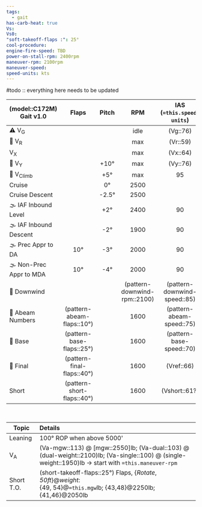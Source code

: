 ```yaml
---
tags:
  - gait
has-carb-heat: true
Vs: 
Vs0: 
"soft-takeoff-flaps :": 25°
cool-procedure: 
engine-fire-speed: TBD
power-on-stall-rpm: 2400rpm
maneuver-rpm: 2100rpm
maneuver-speed: 
speed-units: kts
---
```


#todo :: everything here needs to be updated

| **(model::C172M)  Gait** v1.0 |         **Flaps**          | **Pitch** |           **RPM**            | **IAS (`=this.speed-units`)** | **VSI (fpm)** |
| ----------------------------------- |:--------------------------:|:---------:|:----------------------------:|:-----------------------------:|:-------------:|
| ⚠️ V<sub>G</sub>                    |                            |           |             idle             |           (Vg::76)            |               |
| 🛫 V<sub>R</sub>                    |                            |           |             max              |           (Vr::59)            |               |
| V<sub>X</sub>                       |                            |           |             max              |           (Vx::64)            |               |
| 🛫 V<sub>Y</sub>                    |                            |   +10°    |             max              |           (Vy::76)            |     +600      |
| 🛫 V<sub>Climb</sub>                |                            |    +5°    |             max              |              95               |     +500      |
| Cruise                              |                            |    0°     |             2500             |                               |       0       |
| Cruise Descent                      |                            |  \-2.5°   |             2500             |                               |     \-500     |
| 🌫️ IAF Inbound Level                |                            |    +2°    |             2400             |              90               |       0       |
| 🌫️ IAF Inbound Descent              |                            |   \-2°    |             1900             |              90               |     \-700     |
| 🌫️ Prec Appr to DA                  |            10°             |   \-3°    |             2000             |              90               |     \-450     |
| 🌫️ Non-Prec Appr to MDA             |            10°             |   \-4°    |             2000             |              90               |     \-800     |
| 🛬 Downwind                         |                            |           | (pattern-downwind-rpm::2100) | (pattern-downwind-speed::85)  |       0       |
| 🛬 Abeam Numbers                    | (pattern-abeam-flaps::10°) |           |            1600            |   (pattern-abeam-speed::75)   |               |
| 🛬 Base                             | (pattern-base-flaps::25°)  |           |            1600             |   (pattern-base-speed::70)    |               |
| 🛬 Final                            | (pattern-final-flaps::40°) |           |            1600             |          (Vref::66)           |               |
| Short                               | (pattern-short-flaps::40°) |           |            1600             |         (Vshort::61?)         |               |

<br>

| Topic         | Details                                                                                                                                              |
| ------------- |:---------------------------------------------------------------------------------------------------------------------------------------------------- |
| Leaning       | 100° ROP when above 5000'                                                                                                                            |
| V<sub>A</sub> | (Va-mgw::113) @ [mgw::2550]lb; (Va-dual::103) @ (dual-weight::2100)lb; (Va-single::100) @ (single-weight::1950)lb -> start with `=this.maneuver-rpm` |
| Short T.O.   | (short-takeoff-flaps::25°) Flaps, {*Rotate*, *50ft*}@*weight*:<br>{49, 54}@`=this.mgw`lb; {43,48}@2250lb; {41,46}@2050lb                                                                                                                                                     |
